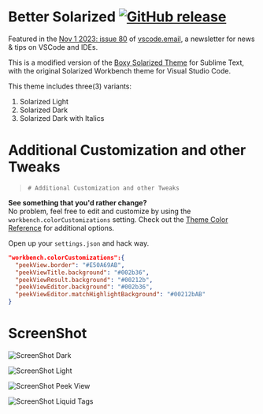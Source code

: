 # Better Solarized [![GitHub release](https://img.shields.io/github/release/ginfuru/vscode-better-solarized.svg)](https://github.com/ginfuru/vscode-better-solarized/releases)


Featured in the [Nov 1 2023: issue 80](https://mailchi.mp/vscode/80?e=b9d3c8f738) of [vscode.email](https://vscode.email), a newsletter for news & tips on VSCode and IDEs.

This is a modified version of the [Boxy Solarized Theme](https://github.com/ihodev/sublime-boxy) for Sublime Text, with the original Solarized Workbench theme for Visual Studio Code.

This theme includes three(3) variants:

1. Solarized Light
2. Solarized Dark
3. Solarized Dark with Italics

# Additional Customization and other Tweaks

> `# Additional Customization and other Tweaks`

**See something that you'd rather change?**<br>
No problem, feel free to edit and customize by using the `workbench.colorCustomizations` setting. Check out the [Theme Color Reference](https://code.visualstudio.com/docs/getstarted/theme-color-reference) for additional options.

Open up your `settings.json` and hack way.

```json
"workbench.colorCustomizations":{
  "peekView.border": "#E50A69AB",
  "peekViewTitle.background": "#002b36",
  "peekViewResult.background": "#00212b",
  "peekViewEditor.background": "#002b36",
  "peekViewEditor.matchHighlightBackground": "#00212bAB"
}
```

# ScreenShot

![ScreenShot Dark](https://raw.github.com/ginfuru/vscode-better-solarized-dark/master/images/screenshotA.png)

![ScreenShot Light](https://raw.github.com/ginfuru/vscode-better-solarized-dark/master/images/ScreenShotD.png)

![ScreenShot Peek View](https://raw.github.com/ginfuru/vscode-better-solarized-dark/master/images/screenshotB.png)

![ScreenShot Liquid Tags](https://raw.github.com/ginfuru/vscode-better-solarized-dark/master/images/screenshotC.png)
